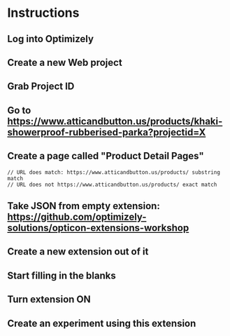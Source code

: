 # Instructions

## Log into Optimizely
## Create a new Web project
## Grab Project ID 
## Go to https://www.atticandbutton.us/products/khaki-showerproof-rubberised-parka?projectid=X
## Create a page called "Product Detail Pages"
    // URL does match: https://www.atticandbutton.us/products/ substring match 
    // URL does not https://www.atticandbutton.us/products/ exact match
## Take JSON from empty extension: https://github.com/optimizely-solutions/opticon-extensions-workshop
## Create a new extension out of it 
## Start filling in the blanks
## Turn extension ON
## Create an experiment using this extension